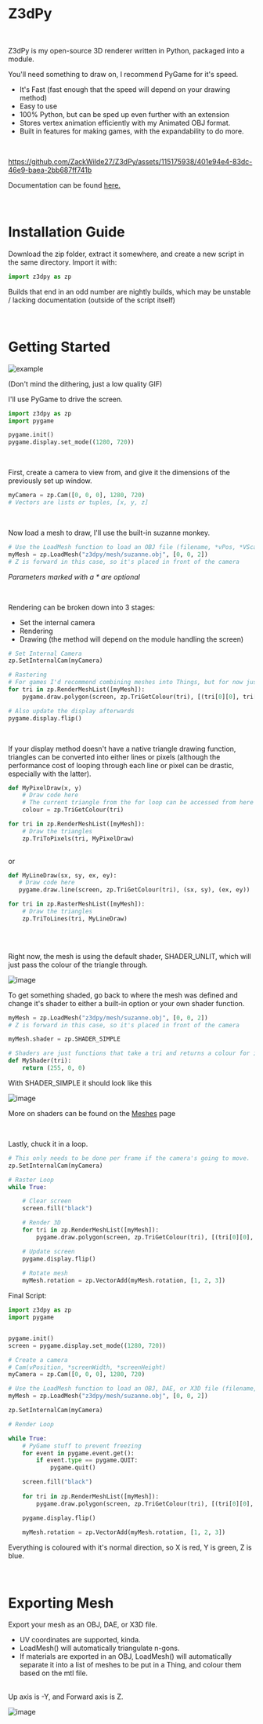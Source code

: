 # Z3dPy
<br>

Z3dPy is my open-source 3D renderer written in Python, packaged into a module.

You'll need something to draw on, I recommend PyGame for it's speed.

- It's Fast (fast enough that the speed will depend on your drawing method)
- Easy to use
- 100% Python, but can be sped up even further with an extension
- Stores vertex animation efficiently with my Animated OBJ format.
- Built in features for making games, with the expandability to do more.

<br>

https://github.com/ZackWilde27/Z3dPy/assets/115175938/401e94e4-83dc-46e9-baea-2bb687ff741b

Documentation can be found <a href="https://github.com/ZackWilde27/Z3dPy/wiki">here.</a>

<br>

# Installation Guide

Download the zip folder, extract it somewhere, and create a new script in the same directory. Import it with:
```python
import z3dpy as zp
```

Builds that end in an odd number are nightly builds, which may be unstable / lacking documentation (outside of the script itself)

<br>

# Getting Started

![example](https://github.com/ZackWilde27/Z3dPy/assets/115175938/49541f9d-d88c-491c-934f-5e22b65402b2)

(Don't mind the dithering, just a low quality GIF)

I'll use PyGame to drive the screen.</a>

```python
import z3dpy as zp
import pygame

pygame.init()
pygame.display.set_mode((1280, 720))
```

<br>

First, create a camera to view from, and give it the dimensions of the previously set up window.

```python
myCamera = zp.Cam([0, 0, 0], 1280, 720)
# Vectors are lists or tuples, [x, y, z]
```

<br>

Now load a mesh to draw, I'll use the built-in suzanne monkey.

```python
# Use the LoadMesh function to load an OBJ file (filename, *vPos, *VScale)
myMesh = zp.LoadMesh("z3dpy/mesh/suzanne.obj", [0, 0, 2])
# Z is forward in this case, so it's placed in front of the camera
```
*Parameters marked with a * are optional*

<br>

Rendering can be broken down into 3 stages:
- Set the internal camera
- Rendering
- Drawing (the method will depend on the module handling the screen)

```python
# Set Internal Camera
zp.SetInternalCam(myCamera)

# Rastering
# For games I'd recommend combining meshes into Things, but for now just use RenderMeshList()
for tri in zp.RenderMeshList([myMesh]):
    pygame.draw.polygon(screen, zp.TriGetColour(tri), [(tri[0][0], tri[0][1]), (tri[1][0], tri[1][1]), (tri[2][0], tri[2][1])])

# Also update the display afterwards
pygame.display.flip()
```

<br>

If your display method doesn't have a native triangle drawing function, triangles can be converted into either lines or pixels (although the performance cost of looping through each line or pixel can be drastic, especially with the latter).
```python
def MyPixelDraw(x, y)
    # Draw code here
    # The current triangle from the for loop can be accessed from here
    colour = zp.TriGetColour(tri)

for tri in zp.RenderMeshList([myMesh]):
    # Draw the triangles
    zp.TriToPixels(tri, MyPixelDraw)
    
```

or

```python
def MyLineDraw(sx, sy, ex, ey):
   # Draw code here
   pygame.draw.line(screen, zp.TriGetColour(tri), (sx, sy), (ex, ey))

for tri in zp.RasterMeshList([myMesh]):
    # Draw the triangles
    zp.TriToLines(tri, MyLineDraw)
        
```

<br>

Right now, the mesh is using the default shader, SHADER_UNLIT, which will just pass the colour of the triangle through.

![image](https://github.com/ZackWilde27/Z3dPy/assets/115175938/f19598ed-ab67-4ace-af56-57a1dbca62ca)

To get something shaded, go back to where the mesh was defined and change it's shader to either a built-in option or your own shader function.
```python
myMesh = zp.LoadMesh("z3dpy/mesh/suzanne.obj", [0, 0, 2])
# Z is forward in this case, so it's placed in front of the camera

myMesh.shader = zp.SHADER_SIMPLE

# Shaders are just functions that take a tri and returns a colour for it
def MyShader(tri):
    return (255, 0, 0)
```

With SHADER_SIMPLE it should look like this

![image](https://github.com/ZackWilde27/Z3dPy/assets/115175938/6d4a4a74-45cd-49d8-ac40-b8f5206e99ee)

More on shaders can be found on the <a href="https://github.com/ZackWilde27/Z3dPy/Meshes-0.4">Meshes</a> page

<br>

Lastly, chuck it in a loop.

```python
# This only needs to be done per frame if the camera's going to move.
zp.SetInternalCam(myCamera)

# Raster Loop
while True:

    # Clear screen
    screen.fill("black")

    # Render 3D
    for tri in zp.RenderMeshList([myMesh]):
        pygame.draw.polygon(screen, zp.TriGetColour(tri), [(tri[0][0], tri[0][1]), (tri[1][0], tri[1][1]), (tri[2][0], tri[2][1])])

    # Update screen
    pygame.display.flip()
    
    # Rotate mesh
    myMesh.rotation = zp.VectorAdd(myMesh.rotation, [1, 2, 3])
```

Final Script:

```python
import z3dpy as zp
import pygame


pygame.init()
screen = pygame.display.set_mode((1280, 720))

# Create a camera
# Cam(vPosition, *screenWidth, *screenHeight)
myCamera = zp.Cam([0, 0, 0], 1280, 720)

# Use the LoadMesh function to load an OBJ, DAE, or X3D file (filename, *vPos, *VScale)
myMesh = zp.LoadMesh("z3dpy/mesh/suzanne.obj", [0, 0, 2])

zp.SetInternalCam(myCamera)

# Render Loop

while True:
    # PyGame stuff to prevent freezing
    for event in pygame.event.get():
        if event.type == pygame.QUIT:
            pygame.quit()

    screen.fill("black")
    
    for tri in zp.RenderMeshList([myMesh]):
        pygame.draw.polygon(screen, zp.TriGetColour(tri), [(tri[0][0], tri[0][1]), (tri[1][0], tri[1][1]), (tri[2][0], tri[2][1])])

    pygame.display.flip()
    
    myMesh.rotation = zp.VectorAdd(myMesh.rotation, [1, 2, 3])
```

Everything is coloured with it's normal direction, so X is red, Y is green, Z is blue.

<br>

# Exporting Mesh

Export your mesh as an OBJ, DAE, or X3D file.
- UV coordinates are supported, kinda.
- LoadMesh() will automatically triangulate n-gons.
- If materials are exported in an OBJ, LoadMesh() will automatically separate it into a list of meshes to be put in a Thing, and colour them based on the mtl file.
<br>
Up axis is -Y, and Forward axis is Z.

![image](https://user-images.githubusercontent.com/115175938/235002154-62bb03ad-13f3-4084-b410-aa0074553865.png)

<br>
